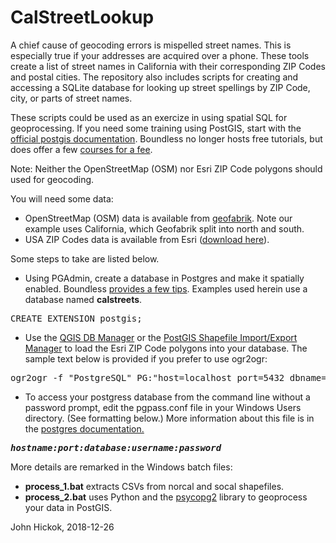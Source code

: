 # CalStreetLookup

A chief cause of geocoding errors is mispelled street names. This is especially true if your addresses are acquired over a phone. These tools create a list of street names in California with their corresponding ZIP Codes and postal cities. The repository also includes scripts for creating and accessing a SQLite database for looking up street spellings by ZIP Code, city, or parts of street names.

These scripts could be used as an exercize in using spatial SQL for geoprocessing. If you need some training using PostGIS, start with the <a href="https://postgis.net/workshops/postgis-intro">official postgis documentation</a>. Boundless no longer hosts free tutorials, but does offer a few <a href="https://learn.boundlessgeo.com/series/postgis">courses for a fee</a>.

Note: Neither the OpenStreetMap (OSM) nor Esri ZIP Code polygons should used for geocoding.

You will need some data:
<ul>
  <li>OpenStreetMap (OSM) data is available from <a href="https://www.geofabrik.de/">geofabrik</a>. Note our example uses California, which Geofabrik split into north and south.</li>
  <li>USA ZIP Codes data is available from Esri (<a href="http://www.arcgis.com/home/item.html?id=8d2012a2016e484dafaac0451f9aea24">download here</a>).</li>
</ul>

Some steps to take are listed below.
<ul>
    <li>Using PGAdmin, create a database in Postgres and make it spatially enabled. Boundless <a href="https://connect.boundlessgeo.com/docs/suite/4.8/dataadmin/pgGettingStarted/createdb.html">provides a few tips</a>. Examples used herein use a database named <b>calstreets</b>.</li>
</ul>

<pre>
CREATE EXTENSION postgis;
</pre>

<ul>
  <li>Use the <a href="http://docs.qgis.org/2.18/en/docs/user_manual/plugins/plugins_db_manager.html">QGIS DB Manager</a> or the <a href="https://connect.boundlessgeo.com/docs/suite/4.8/dataadmin/pgGettingStarted/pgshapeloader.html">PostGIS Shapefile Import/Export Manager</a> to load the Esri ZIP Code polygons into your database. The sample text below is provided if you prefer to use ogr2ogr:</li>
 </ul>

<pre>
ogr2ogr -f "PostgreSQL" PG:"host=localhost port=5432 dbname=calstreets user=<i><b>your login</b></i> password=<i><b>your password</b></i>" -s_srs EPSG:4326 -t_srs EPSG:4326 zip_poly.gdb -sql "SELECT ZIP_CODE, PO_NAME, STATE FROM zip_poly AS USA_ZIP_POLY" -overwrite -progress --config PG_USE_COPY YES
</pre>

<ul>
  <li>To access your postgress database from the command line without a password prompt, edit the pgpass.conf file in your Windows Users directory. (See formatting below.) More information about this file is in the <a href="https://www.postgresql.org/docs/current/static/libpq-pgpass.html">postgres documentation.</a></li>
</ul>

<pre>
<b><i>hostname:port:database:username:password</i></b>
</pre>

<p>
More details are remarked in the Windows batch files:
<ul>
  <li><b>process_1.bat</b> extracts CSVs from norcal and socal shapefiles.</li>
  <li><b>process_2.bat</b> uses Python and the <a href="http://initd.org/psycopg/docs/index.html">psycopg2</a> library to geoprocess your data in PostGIS.</li>
</ul>  

John Hickok, 2018-12-26

